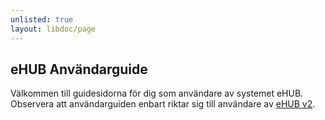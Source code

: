 ```yaml
---
unlisted: true
layout: libdoc/page
---
```

## eHUB Användarguide

Välkommen till guidesidorna för dig som användare av systemet eHUB. Observera att användarguiden enbart riktar sig till användare av [eHUB v2](https://ehub.se/v2/).
